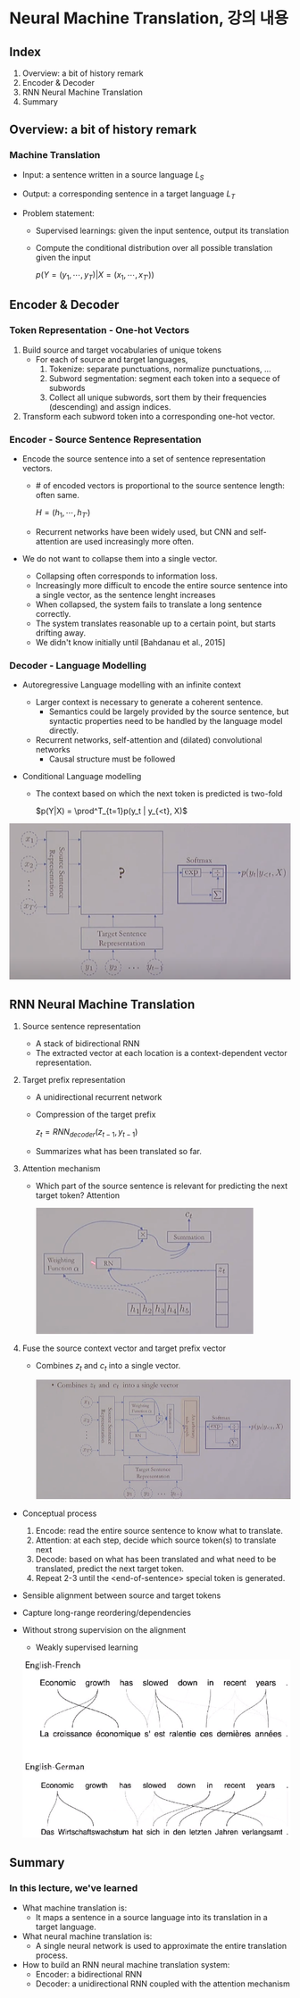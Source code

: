 # Neural Machine Translation, 강의 내용

## Index

1. Overview: a bit of history remark
2. Encoder & Decoder
3. RNN Neural Machine Translation
4. Summary

## Overview: a bit of history remark

### Machine Translation

- Input: a sentence written in a source language $L_S$

- Output: a corresponding sentence in a target language $L_T$

- Problem statement:

  - Supervised learnings: given the input sentence, output its translation

  - Compute the conditional distribution over all possible translation given the input 

    $p(Y = (y_1, \cdots, y_T)| X = (x_1, \cdots, x_{T'}))$

## Encoder & Decoder

### Token Representation - One-hot Vectors

1. Build source and target vocabularies of unique tokens
   - For each of source and target languages,
     1. Tokenize: separate punctuations, normalize punctuations, ...
     2. Subword segmentation: segment each token into a sequece of subwords
     3. Collect all unique subwords, sort them by their frequencies (descending) and assign indices.
2. Transform each subword token into a corresponding one-hot vector.

### Encoder - Source Sentence Representation

- Encode the source sentence into a set of sentence representation vectors.

  - \# of encoded vectors is proportional to the source sentence length: often same.

    $H = (h_1, \cdots, h_{T'})$

  - Recurrent networks have been widely used, but CNN and self-attention are used increasingly more often.

- We do not want to collapse them into a single vector.

  - Collapsing often corresponds to information loss.
  - Increasingly more difficult to encode the entire source sentence into a single vector, as the sentence lenght increases
  - When collapsed, the system fails to translate a long sentence correctly.
  - The system translates reasonable up to a certain point, but starts drifting away.
  - We didn't know initially until [Bahdanau et al., 2015]

### Decoder - Language Modelling

- Autoregressive Language modelling with an infinite context

  - Larger context is necessary to generate a coherent sentence.
    - Semantics could be largely provided by the source sentence, but syntactic properties need to be handled by the language model directly.
  - Recurrent networks, self-attention and (dilated) convolutional networks
    - Causal structure must be followed

- Conditional Language modelling

  - The context based on which the next token is predicted is two-fold

    $p(Y|X) = \prod^T_{t=1}p(y_t | y_{<t}, X)$

 ![machine_translation](./images/machine_translation.png)

## RNN Neural Machine Translation

1. Source sentence representation

   - A stack of bidirectional RNN
   - The extracted vector at each location is a context-dependent vector representation.

2. Target prefix representation

   - A unidirectional recurrent network

   - Compression of the target prefix

     $z_t = RNN_{decoder}(z_{t-1}, y_{t-1})$

   - Summarizes what has been translated so far.

3. Attention mechanism

   - Which part of the source sentence is relevant for predicting the next target token? Attention

     ![attention_dag](./images/attention_dag.png)

4. Fuse the source context vector and target prefix vector

   - Combines $z_t$ and $c_t$ into a single vector.

     ![final_dag](./images/final_dag.png)

- Conceptual process
  1. Encode: read the entire source sentence to know what to translate.
  2. Attention: at each step, decide which source token(s) to translate next
  3. Decode: based on what has been translated and what need to be translated, predict the next target token.
  4. Repeat 2-3 until the \<end-of-sentence\> special token is generated.

- Sensible alignment between source and target tokens

- Capture long-range reordering/dependencies

- Without strong supervision on the alignment

  - Weakly supervised learning

  ![alpha](./images/alpha.png)

## Summary

### In this lecture, we've learned

- What machine translation is:
  - It maps a sentence in a source language into its translation in a target language.
- What neural machine translation is:
  - A single neural network is used to approximate the entire translation process.
- How to build an RNN neural machine translation system:
  - Encoder: a bidirectional RNN
  - Decoder: a unidirectional RNN coupled with the attention mechanism